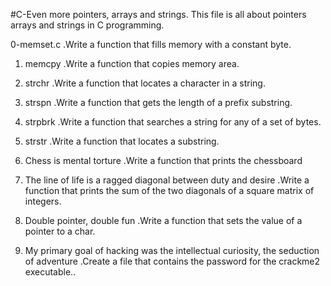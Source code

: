 #C-Even more pointers, arrays and strings.
This file is all about pointers arrays and strings in C programming.

0-memset.c
.Write a function that fills memory with a constant byte.

1. memcpy
.Write a function that copies memory area.

2. strchr
.Write a function that locates a character in a string.

3. strspn
.Write a function that gets the length of a prefix substring.

4. strpbrk
.Write a function that searches a string for any of a set of bytes.

5. strstr
.Write a function that locates a substring.

6. Chess is mental torture
.Write a function that prints the chessboard

7. The line of life is a ragged diagonal between duty and desire
.Write a function that prints the sum of the two diagonals of a square matrix of integers.

8. Double pointer, double fun
.Write a function that sets the value of a pointer to a char.

9. My primary goal of hacking was the intellectual curiosity, the seduction of adventure
.Create a file that contains the password for the crackme2 executable..
